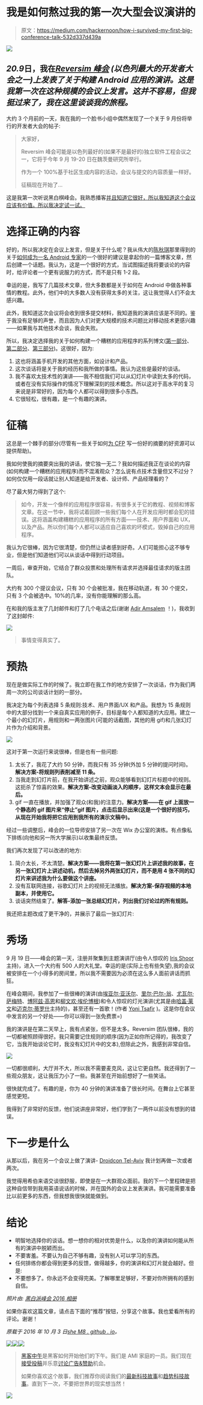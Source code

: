 # 我是如何熬过我的第一次大型会议演讲的

> 原文：<https://medium.com/hackernoon/how-i-survived-my-first-big-conference-talk-532d337d439a>

![](img/7cae915dcc5fd79709492e522bcb0567.png)

## *20.9*日，我在[*Reversim 峰会*](http://summit2016.reversim.com/) *(以色列最大的开发者大会之一)上发表了关于构建 Android 应用的演讲。这是我第一次在这种规模的会议上发言。这并不容易，但我挺过来了，我在这里谈谈我的旅程。*

大约 3 个月前的一天，我在我的一个脸书小组中偶然发现了一个关于 9 月份将举行的开发者大会的帖子:

> 大家好，
> 
> Reversim 峰会可能是以色列最好的(如果不是最好的)独立软件工程会议之一，它将于今年 9 月 19-20 日在魏茨曼研究所举行。
> 
> 作为一个 100%基于社区生成内容的活动，会议与提交的内容质量一样好。
> 
> 征稿现在开始了...

这是我第一次听说黑白棋峰会。我熟悉播客[并且知道它很好，所以我知道这个会议应该有价值。所以我决定试一试。](http://www.reversim.com/)

# 选择正确的内容

好的，所以我决定在会议上发言，但是关于什么呢？我从伟大的[陈秋琪](https://medium.com/u/cd95dc24dfe?source=post_page-----532d337d439a--------------------------------)那里得到的关于[如何成为一名 Android 专家](https://www.youtube.com/watch?v=PeKKzeAte30)的一个很好的建议是拿起你的一篇博客文章，然后创建一个话题。我认为，这是一个很好的方式，当试图描述我将要谈论的内容时，给评论者一个更有说服力的方式，而不是只有 1-2 段。

幸运的是，我写了几篇技术文章，但大多数都是关于如何在 Android 中做各种事情的教程。此外，他们中的大多数人没有获得太多的关注，这让我觉得人们不会太感兴趣。

此外，我知道这次会议将会收到很多提交材料，我知道我的演讲应该是不同的。鉴于我没有足够的声誉，而且因为人们对更大规模的技术问题比对移动技术更感兴趣——如果我与其他技术会谈，我会失败。

所以，我决定选择我的关于如何构建一个糟糕的应用程序的系列博文([第一部分](http://shem8.github.io/blog/2016/03/31/10-good-rules-for-bad-app-part-1-technical/)、[第二部分](http://shem8.github.io/blog/2016/04/17/10-good-rules-for-bad-app-part-2-uxui/)、[第三部分](http://shem8.github.io/blog/2016/05/06/10-good-rules-for-bad-app-part-3-product/))。这很好，因为:

1.  这也将涵盖手机开发的其他方面，如设计和产品。
2.  这次谈话将是关于我的经历和我所做的事情。我认为这些是最好的谈话。
3.  我不喜欢太技术性的演讲——我不相信我们可以从幻灯片中读到太多的代码，或者在没有实际操作的情况下理解深刻的技术概念。所以这对于高水平的复习来说是非常好的，因为每个人都可以得到很多小东西。
4.  它很轻松，很有趣，是一个有趣的演讲。

# 征稿

这总是一个棘手的部分(尽管有一些关于如何[为 CFP](http://speaking.io/plan/writing-a-cfp/) 写一份好的摘要的好资源可以提供帮助)。

我如何使我的摘要突出我的讲话，使它独一无二？我如何描述我正在谈论的内容(如何构建一个糟糕的应用程序)而不混淆观众？怎么说有点技术含量但又不过分？如何仅仅用一段话就让别人知道是给开发者、设计师、产品经理看的？

尽了最大努力得到了这个:

> 如今，开发一个像样的应用程序很容易，有很多关于它的教程、视频和博客文章。在这一节中，我将试着回顾一些我们每个人在开发应用时都会犯的错误。这将涵盖构建糟糕的应用程序的所有方面——技术、用户界面和 UX，以及产品。所以你们每个人都可以适应自己喜欢的坏模式，毁掉自己的应用程序。

我认为它很棒，因为它很清楚，但仍然让读者感到好奇。人们可能担心这不够专业，但是他们知道他们可以从谈话中得到行动项目。

一周后，审查开始，它结合了群众投票和处理所有请求并选择最佳请求的版主团队。

大约有 300 个提议会议，只有 30 个会被批准，我在移动轨道，有 30 个提交，只有 3 个会被选中。10%的几率，没有你能理解的那么高。

在和我的版主发了几封邮件和打了几个电话之后(谢谢 [Adir Amsalem](https://medium.com/u/2182c416e290?source=post_page-----532d337d439a--------------------------------) ！)，我收到了这封邮件:

![](img/a18f03fa85843b75dc1efe31ecf2c598.png)

> 事情变得真实了。

# 预热

现在是做实际工作的时候了。我立即在我工作的地方安排了一次谈话，作为我们两周一次的公司谈话计划的一部分。

我决定为每个列表选择 5 条规则:技术、用户界面/UX 和产品。我想为 15 条规则中的大部分找到一个来自真实应用的例子，目标是每个人都知道的大应用。建立一个最小的幻灯片，用规则和一两张图片(可能的话截图，其他的用 gif)和几张幻灯片作为介绍和背景。

![](img/bb54368fddc103d19cd3e9b340f02472.png)

这对于第一次运行来说很棒，但是也有一些问题:

1.  太长了，我花了大约 50 分钟，而我只有 35 分钟(外加 5 分钟的提问时间)。**解决方案-将规则列表削减至 11 条。**
2.  当我走到幻灯片前，在我开始讲述之前，观众能够看到幻灯片标题中的规则。这扼杀了惊喜的效果。**解决方案-改变动画淡入的顺序，这样文本会显示在最后。**
3.  gif 一直在播放，并加强了观众(和我)的注意力。**解决方案——在 gif 上面放一个静态的 gif 图片来“停止”gif 图片，点击后显示出来(这是一个很好的技巧，从现在开始我将把它应用到我所有的演示文稿中)。**

经过一些调整后，峰会的一位导师安排了另一次在 Wix 办公室的演练。有点像私下排练(向他和另一所大学展示)以收集最终反馈。

我们再次发现了可以改进的地方:

1.  简介太长，不太清楚。**解决方案——我将在第一张幻灯片上讲述我的故事，在另一张幻灯片上讲述动机，然后去掉另外两张幻灯片，而不是用 4 张不同的幻灯片来讲述我为什么要做这个讲座。**
2.  没有互联网连接，谷歌幻灯片上的视频无法播放。**解决方案-保存视频的本地副本，并使用它。**
3.  谈话突然结束了。**解答-添加一张总结幻灯片，列出我们讨论过的所有规则。**

我还把主题改成了更干净的，并展示了最后一张幻灯片:

# 秀场

9 月 19 日——峰会的第一天，注册并聚集到主题演讲厅(由令人惊叹的 [Iris Shoor](https://medium.com/u/612b82f03228?source=post_page-----532d337d439a--------------------------------) 主持)，进入一个大约有 500 人的大礼堂。幸运的是(实际上也有些失望),我的会议被安排在一个小得多的房间里，所以我不需要因为必须在这么多人面前讲话而抓狂。

在峰会期间，我参加了一些很棒的演讲(由[埃亚尔·亚沃尔](https://medium.com/u/758b460d87a1?source=post_page-----532d337d439a--------------------------------)、[里尔·巴尔-翁](https://medium.com/u/d39e872a386?source=post_page-----532d337d439a--------------------------------)、[尤瓦尔·萨梅特](https://medium.com/u/eaf9c484f838?source=post_page-----532d337d439a--------------------------------)、[博阿兹·高恩](https://medium.com/u/950930c7c65?source=post_page-----532d337d439a--------------------------------)和[柳文欢·埃伦博根](https://medium.com/u/1060f9ec7045?source=post_page-----532d337d439a--------------------------------))和令人惊叹的灯光演讲(尤其是由[哈盖·莱文](https://medium.com/u/b3b5f0a38554?source=post_page-----532d337d439a--------------------------------)和[迈克尔·蒂罗什](https://medium.com/u/eb8bef6e7a5f?source=post_page-----532d337d439a--------------------------------)主持的)，甚至还有一首歌！(作者 [Yoni Tsafir](https://medium.com/u/f260c37b79a8?source=post_page-----532d337d439a--------------------------------) )。这是你在会议中发言的另一个好处——你可以得到一张免费票=)

我的演讲是在第二天早上，我有点紧张，但不是太多。Reversim 团队很棒，我的一切都被照顾得很好。我只需要记住规则的顺序(因为正如你所记得的，我改变了它，当我开始谈论它时，我没有幻灯片中的文本),但除此之外，我感到非常自信。

![](img/e23dbe2d7c69083842939852cb1c49be.png)

一切都很顺利，大厅并不大，所以我不需要麦克风，这让它更自然。我还得到了一些观众朋友，这让我压力小了一些。我甚至在开始前想好了一些笑话。

很快就完成了。有趣的是，你为 40 分钟的演讲准备了很长时间。在舞台上它甚至感觉更短。

我得到了非常好的反馈，他们说讲座非常好，他们学到了一两件以前没有想到的错误。

# 下一步是什么

从那以后，我在另一个会议上做了演讲- [Droidcon Tel-Aviv](http://il.droidcon.com/) 我计划再做一次或者两次。

我觉得用希伯来语交谈很舒服，即使是在一大群观众面前。我的下一个里程碑是把这种自信带到我用英语说话的时候，并在国外的会议上发表演讲。我可能需要准备比以前更多的东西，但我想我很快就能做到。

# 结论

*   明智地选择你的谈话。想一想你的相对优势是什么，以及你的演讲如何能从所有的演讲中脱颖而出。
*   不要害羞。不要认为自己不够有趣，没有别人可以学习的东西。
*   任何排练你都会得到更多的反馈，做得越多，你的演讲和幻灯片就会越好。但是:
*   不要想多了。你永远不会变得完美。了解哪里足够好，不要对你所拥有的感到自信。

*照片由:* [*黑白派峰会 2016 相册*](https://photos.google.com/share/AF1QipPORYX7nOWI1AsG8wE8SDrKCi3llj81FxRS1aXKfVrt1oauBI_KIZKWaAb79JoJ1w?key=OFJXdVJyZHUzckRjbUY3UXgyWmNSWHQ3R1lIR2F3)

如果你喜欢这篇文章，请点击下面的“推荐”按钮，分享这个故事。我也爱看所有的评论。谢谢！

*原载于 2016 年 10 月 3 日*[*she M8 . github . io*](http://shem8.github.io/blog/2016/09/23/my-way-to-reversim/)*。*

[![](img/50ef4044ecd4e250b5d50f368b775d38.png)](http://bit.ly/HackernoonFB)[![](img/979d9a46439d5aebbdcdca574e21dc81.png)](https://goo.gl/k7XYbx)[![](img/2930ba6bd2c12218fdbbf7e02c8746ff.png)](https://goo.gl/4ofytp)

> [黑客中午](http://bit.ly/Hackernoon)是黑客如何开始他们的下午。我们是 AMI 家庭的一员。我们现在[接受投稿](http://bit.ly/hackernoonsubmission)并乐意[讨论广告&赞助](mailto:partners@amipublications.com)机会。
> 
> 如果你喜欢这个故事，我们推荐你阅读我们的[最新科技故事](http://bit.ly/hackernoonlatestt)和[趋势科技故事](https://hackernoon.com/trending)。直到下一次，不要把世界的现实想当然！

[![](img/be0ca55ba73a573dce11effb2ee80d56.png)](https://goo.gl/Ahtev1)